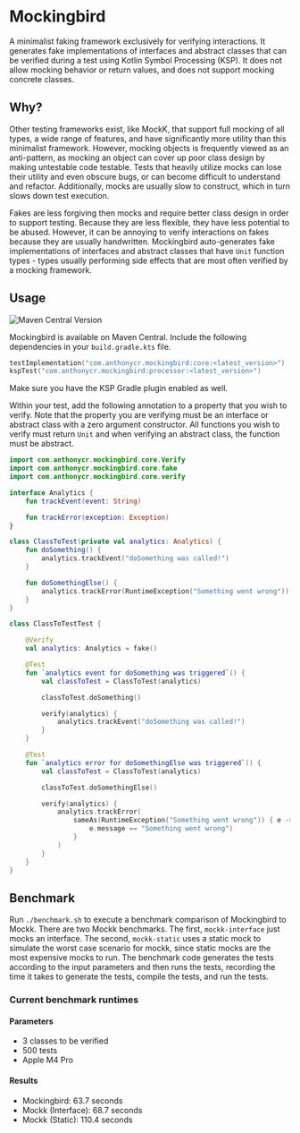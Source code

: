 # Mockingbird

A minimalist faking framework exclusively for verifying interactions. It generates fake
implementations of interfaces and abstract classes that can be verified during a test using Kotlin
Symbol Processing (KSP). It does not allow mocking behavior or return values, and does not support
mocking concrete classes.

## Why?

Other testing frameworks exist, like MockK, that support full mocking of all types, a wide range of
features, and have significantly more utility than this minimalist framework. However, mocking
objects is frequently viewed as an anti-pattern, as mocking an object can cover up poor class design
by making untestable code testable. Tests that heavily utilize mocks can lose their utility and even
obscure bugs, or can become difficult to understand and refactor. Additionally, mocks are usually
slow to construct, which in turn slows down test execution.

Fakes are less forgiving then mocks and require better class design in order to support testing.
Because they are less flexible, they have less potential to be abused. However, it can be annoying
to verify interactions on fakes because they are usually handwritten. Mockingbird auto-generates
fake implementations of interfaces and abstract classes that have `Unit` function types - types
usually performing side effects that are most often verified by a mocking framework.

## Usage

![Maven Central Version](https://img.shields.io/maven-central/v/com.anthonycr.mockingbird/core)


Mockingbird is available on Maven Central. Include the following dependencies in your
`build.gradle.kts` file.

```kotlin
testImplementation("com.anthonycr.mockingbird:core:<latest_version>")
kspTest("com.anthonycr.mockingbird:processor:<latest_version>")
```

Make sure you have the KSP Gradle plugin enabled as well.

Within your test, add the following annotation to a property that you wish to verify. Note that the
property you are verifying must be an interface or abstract class with a zero argument constructor.
All functions you wish to verify must return `Unit` and when verifying an abstract class, the
function must be abstract.

```kotlin
import com.anthonycr.mockingbird.core.Verify
import com.anthonycr.mockingbird.core.fake
import com.anthonycr.mockingbird.core.verify

interface Analytics {
    fun trackEvent(event: String)

    fun trackError(exception: Exception)
}

class ClassToTest(private val analytics: Analytics) {
    fun doSomething() {
        analytics.trackEvent("doSomething was called!")
    }

    fun doSomethingElse() {
        analytics.trackError(RuntimeException("Something went wrong"))
    }
}

class ClassToTestTest {

    @Verify
    val analytics: Analytics = fake()

    @Test
    fun `analytics event for doSomething was triggered`() {
        val classToTest = ClassToTest(analytics)

        classToTest.doSomething()

        verify(analytics) {
            analytics.trackEvent("doSomething was called!")
        }
    }

    @Test
    fun `analytics error for doSomethingElse was triggered`() {
        val classToTest = ClassToTest(analytics)

        classToTest.doSomethingElse()

        verify(analytics) {
            analytics.trackError(
                sameAs(RuntimeException("Something went wrong")) { e ->
                    e.message == "Something went wrong")
                }
            )
        }
    }
}
```

## Benchmark
Run `./benchmark.sh` to execute a benchmark comparison of Mockingbird to Mockk. There are two Mockk
benchmarks. The first, `mockk-interface` just mocks an interface. The second, `mockk-static` uses a
static mock to simulate the worst case scenario for mockk, since static mocks are the most expensive
mocks to run. The benchmark code generates the tests according to the input parameters and then runs
the tests, recording the time it takes to generate the tests, compile the tests, and run the tests.

### Current benchmark runtimes

#### Parameters
- 3 classes to be verified
- 500 tests
- Apple M4 Pro

#### Results
- Mockingbird: 63.7 seconds
- Mockk (Interface): 68.7 seconds
- Mockk (Static): 110.4 seconds
